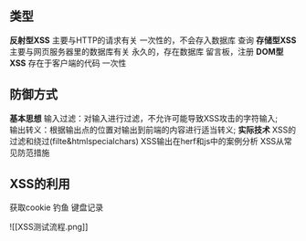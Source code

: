 ## 类型
**反射型XSS**
主要与HTTP的请求有关
一次性的，不会存入数据库
查询
**存储型XSS**
主要与网页服务器里的数据库有关
永久的，存在数据库
留言板，注册
**DOM型XSS**
存在于客户端的代码
一次性
## 防御方式
**基本思想**
输入过滤：对输入进行过滤，不允许可能导致XSS攻击的字符输入;  
输出转义：根据输出点的位置对输出到前端的内容进行适当转义;
**实际技术**
XSS的过滤和绕过(filte&htmlspecialchars)
XSS输出在herf和js中的案例分析
XSS从常见防范措施
## XSS的利用
获取cookie
钓鱼
键盘记录

![[XSS测试流程.png]]